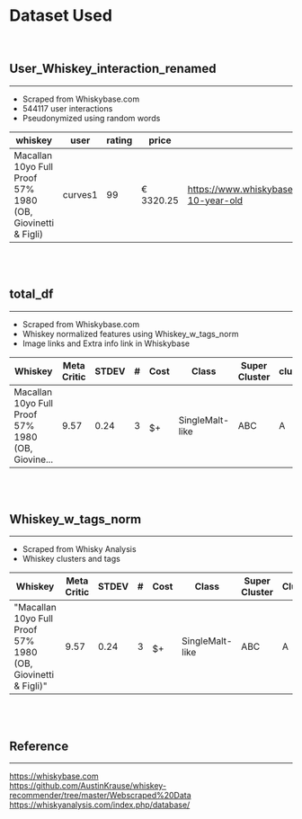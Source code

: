 # Dataset Used

<br/>

## User_Whiskey_interaction_renamed
---
* Scraped from Whiskybase.com <br/>
* 544117 user interactions
* Pseudonymized using random words

|whiskey| user| rating| price| url|
|-------|-----|-----|-----|-----|
|Macallan 10yo Full Proof 57% 1980 (OB, Giovinetti & Figli)|curves1|99|€ 3320.25|https://www.whiskybase.com/whiskies/whisky/8627/macallan-10-year-old|

<br/>

<br/>

## total_df
---
* Scraped from Whiskybase.com <br/>
* Whiskey normalized features using Whiskey_w_tags_norm<br/>
* Image links and Extra info link in Whiskybase



Whiskey|Meta Critic|STDEV|#|Cost|Class|Super Cluster|cluster|body|sweet|sherry|malt|aperitif|smoky|pungent|fruity|honey|floral|spicy|medicinal|nutty|winey|images|links|
|--|--|--|--|--|--|--|--|--|--|--|--|--|--|--|--|--|--|--|--|--|--|--|--|
Macallan 10yo Full Proof 57% 1980 (OB, Giovine...|9.57|0.24|3|$$$$$+|SingleMalt-like|ABC|A|0.71166|0.611775|1.333333|-1.0|-0.503953|-0.747565|-0.333333|0.333333|1.257656|-0.843274|0.764719|-0.471405|-0.503953|-0.333333|https://static.whiskybase.com/storage/whiskies...|https://www.whiskybase.com/whiskies/whisky/862...
<br/>

<br/>

## Whiskey_w_tags_norm
---
* Scraped from Whisky Analysis <br/>
* Whiskey clusters and tags

Whiskey|Meta Critic|STDEV|#|Cost|Class|Super Cluster|Cluster|Country|Type|body|sweet|sherry|malt|aperitif|smoky|pungent|fruity|honey|floral|spicy|medicinal|nutty|winey|
|-|-|-|-|-|-|-|-|-|-|-|-|-|-|-|-|-|-|-|-|-|-|-|-|
|"Macallan 10yo Full Proof 57% 1980 (OB, Giovinetti & Figli)"|9.57|0.24|3|$$$$$+|SingleMalt-like|ABC|A|Scotland|Malt|3|3|1|0.0|0|0.0|0|1.0|1.0|0|1.0|0.0|0|0|

<br/>




<br/>

## Reference
---
https://whiskybase.com<br/>
https://github.com/AustinKrause/whiskey-recommender/tree/master/Webscraped%20Data<br/>
https://whiskyanalysis.com/index.php/database/